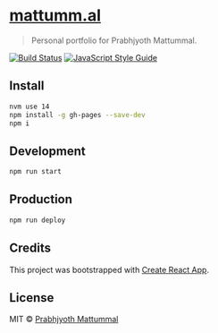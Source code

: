 # [mattumm.al](https://mattumm.al)

> Personal portfolio for Prabhjyoth Mattummal.

[![Build Status](https://rab-ci.com/transitive-bullshit/mattumm.al.svg?branch=master)](https://rab-ci.com/transitive-bullshit/mattumm.al) [![JavaScript Style Guide](https://img.shields.io/badge/code_style-standard-brightgreen.svg)](https://standardjs.com)


## Install

```bash
nvm use 14
npm install -g gh-pages --save-dev
npm i
```

## Development

```bash
npm run start
```

## Production

```bash
npm run deploy
```

## Credits

This project was bootstrapped with [Create React App](https://github.com/facebook/create-react-app).

## License

MIT © [Prabhjyoth Mattummal](https://github.com/mattummal)
